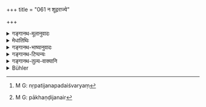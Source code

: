 +++
title = "061 न शूद्रराज्ये"

+++

<details><summary>गङ्गानथ-मूलानुवादः</summary>

He shall not dwell in a country with a Śūdra King; nor in one surrounded by unrighteous persons; nor in one occupied by impostors;. nor in one frequented by men of the lowest castes.—(61)
</details>

<details><summary>मेधातिथिः</summary>

जनपदैश्वर्यं[^१३१] राज्यं । यो जनपदः शूद्रवशवर्ती तत्र न वसेत् । मन्त्रिसेनापतिदण्डकारिकाद्याः सप्त प्रकृतयो राज्यम् । यत्र सर्वाः शूद्रजातीयाः तत्र निवासनिषेधो ऽयम् ।


[^१३१]:
     M G: nṛpatijanapadaiśvaryaṃ

- <u>ननु</u> च "नादार्मिके वसेत्" (म्ध् ४.६०) इत्य् अनेनैव तत्सिद्धम् **अधार्मिकजनावृत** इति । 

- <u>नैष</u> दोषः । पूर्वप्रतिषेधो यत्र ते निवसन्ति । अयं पुनर् अन्यत्रापि निवासतो ऽन्यत्र संनिहिता यदि भवन्ति तथापि तत्र प्रदेशे न वसितव्यम् । तथा चावृतग्रहणम् अत्र । यः प्रदेश एतैर् आवृतो न तत्र स्थातव्यम् । एवं **पाषण्डि**जनैर्[^१३२] य आक्रान्तो देशः । यद्य् अप्य् अधार्मिकास् ते वेदबाह्यत्वात्, तथापि तेषां धर्मबुद्धिर् इति भेदेन निर्देशः । **अन्त्यैर् उपसृष्टे** संबद्धे । अथ वा उपतप्ते उपसृष्टे । यथा वाह्लीका म्लेच्छैः ॥ ४.६१ ॥


[^१३२]:
     M G: pākhaṇḍijanair
</details>

<details><summary>गङ्गानथ-भाष्यानुवादः</summary>

‘*Kingship*’ consists in ruling over a country; he shall not dwell in a country which is under the sway of a *Śūdra*. The term ‘King’ here stands for the seven constituents of Kingship,—*vis*., the minister! the commander of the army, the judge, and so forth; and the present verse forbids dwelling in a country where all of them belong to the *Śūdra* caste.

*Objection*:—“It having been already said that he shall not dwell *in an
unrighteous village*, what is meant by ‘in a country surrounded by unrighteous persons’ is already implied.”

There is no force in this objection. The former prohibition refers to dwelling in a place *inhabited* by unrighteous persons; while what the present verse means is that one shall not live in a place where unrighteous persons, living elsewhere, may happen to congregate. That is why the text has used the term ‘surrounded;’ the sense being that ‘one shall not stay at a place which is crowded by such persons.’

Similarly with the country swarming with ‘*impostors*.’ Though these also, being outside the pale of ‘Vedic religion,’ are included among the ‘unrighteous,’ yet they have been mentioned separately in consideration of the fact that they pretend to be ‘*righteous*.’

‘*Frequented by*’—associated with—‘*men of the lowest castes*.’ Or, ‘*frequented*’ may mean ‘harassed;’ *e.g*., the Bāhlīka country, which is frequently outrun by barbarians.—(61)
</details>

<details><summary>गङ्गानथ-टिप्पन्यः</summary>

This verse is quoted in *Smṛticandrikā* (p. 20).
</details>

<details><summary>गङ्गानथ-तुल्य-वाक्यानि</summary>

**(verses 4.60-61)  
**

See Comparative notes for [Verse 4.60].
</details>

<details><summary>Bühler</summary>

061	Let him not dwell in a country where the rulers are Sudras, nor in one which is surrounded by unrighteous men, nor in one which has become subject to heretics, nor in one swarming with men of the lowest castes.
</details>
